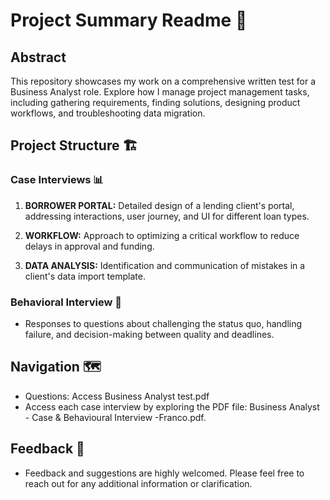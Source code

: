# Project Summary Readme 🚀

## Abstract
This repository showcases my work on a comprehensive written test for a Business Analyst role. Explore how I manage project management tasks, including gathering requirements, finding solutions, designing product workflows, and troubleshooting data migration.

## Project Structure 🏗️

### Case Interviews 📊

1. **BORROWER PORTAL:** Detailed design of a lending client's portal, addressing interactions, user journey, and UI for different loan types.

2. **WORKFLOW:** Approach to optimizing a critical workflow to reduce delays in approval and funding.

3. **DATA ANALYSIS:** Identification and communication of mistakes in a client's data import template.

### Behavioral Interview 🤔
   - Responses to questions about challenging the status quo, handling failure, and decision-making between quality and deadlines. 

## Navigation 🗺️
- Questions: Access Business Analyst test.pdf
- Access each case interview by exploring the PDF file: Business Analyst - Case & Behavioural Interview -Franco.pdf.

## Feedback 📣
- Feedback and suggestions are highly welcomed. Please feel free to reach out for any additional information or clarification.
